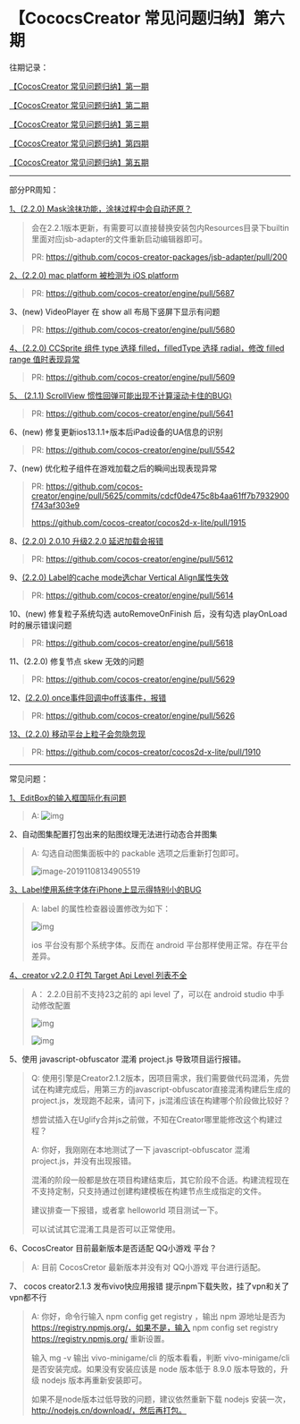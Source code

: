 # 【CococsCreator 常见问题归纳】第六期

往期记录：

[【CocosCreator 常见问题归纳】第一期](https://forum.cocos.com/t/cocoscreator/74555)

[【CocosCreator 常见问题归纳】第二期](https://forum.cocos.com/t/cocoscreator/77714)

[【CocosCreator 常见问题归纳】第三期](https://forum.cocos.com/t/cocos-creator/80350)

[【CocosCreator 常见问题归纳】第四期](https://forum.cocos.com/t/cocos-creator/81800)

[【CocosCreator 常见问题归纳】第五期]( https://forum.cocos.org/t/cococscreator/85032 )

---

部分PR周知：

[1、(2.2.0) Mask涂抹功能，涂抹过程中会自动还原？](https://forum.cocos.org/t/v2-20-mask/85523)

>  会在2.2.1版本更新，有需要可以直接替换安装包内Resources目录下builtin里面对应jsb-adapter的文件重新启动编辑器即可。 
>
> PR: https://github.com/cocos-creator-packages/jsb-adapter/pull/200

[2、(2.2.0) mac platform 被检测为 iOS platform](https://forum.cocos.org/t/cocos-creator-v2-2-1/85555/127?u=337031709)

> PR:  https://github.com/cocos-creator/engine/pull/5687 

3、(new) VideoPlayer 在 show all 布局下竖屏下显示有问题

> PR:  https://github.com/cocos-creator/engine/pull/5680 

[4、(2.2.0) CCSprite 组件 type 选择 filled，filledType 选择 radial，修改 filled range 值时表现异常]( https://forum.cocos.org/t/2-2-progressbar-bug/84885 )

> PR:  https://github.com/cocos-creator/engine/pull/5609 

[5、 (2.1.1) ScrollView 惯性回弹可能出现不计算滚动卡住的BUG)](https://forum.cocos.com/t/pageview-demo-bug/79414/6)

> PR:  https://github.com/cocos-creator/engine/pull/5641

6、(new)  修复更新ios13.1.1+版本后iPad设备的UA信息的识别

> PR:  https://github.com/cocos-creator/engine/pull/5542 

7、(new) 优化粒子组件在游戏加载之后的瞬间出现表现异常

> PR:  https://github.com/cocos-creator/engine/pull/5625/commits/cdcf0de475c8b4aa61ff7b7932900f743af303e9 
>
>  https://github.com/cocos-creator/cocos2d-x-lite/pull/1915 

8、[(2.2.0) 2.0.10 升级2.2.0 延迟加载会报错]( https://forum.cocos.org/t/2-0-10-2-2-0/85416 )

> PR: https://github.com/cocos-creator/engine/pull/5612

9、[(2.2.0) Label的cache mode选char Vertical Align属性失效](https://forum.cocos.org/t/2-2-0-label-cache-mode-char-vertical-align/85052)

> PR:  https://github.com/cocos-creator/engine/pull/5614

10、(new)  修复粒子系统勾选 autoRemoveOnFinish 后，没有勾选 playOnLoad 时的展示错误问题 

> PR:  https://github.com/cocos-creator/engine/pull/5618

11、(2.2.0)  修复节点 skew 无效的问题 

> PR:   https://github.com/cocos-creator/engine/pull/5629 

12、[(2.2.0) once事件回调中off该事件，报错](https://forum.cocos.org/t/bug-2-2-0-once-off/85030)

> PR:  https://github.com/cocos-creator/engine/pull/5626 

[13、(2.2.0) 移动平台上粒子会忽隐忽现](https://forum.cocos.org/t/topic/84899)

> PR: https://github.com/cocos-creator/cocos2d-x-lite/pull/1910

---

常见问题：

[1、EditBox的输入框国际化有问题](https://forum.cocos.org/t/editbox/85703)

> A:  ![img](https://forum.cocos.org/uploads/default/original/3X/c/8/c8d551ccd630f00708299722b9e0c405b3a1f96f.png)  
>

2、自动图集配置打包出来的贴图纹理无法进行动态合并图集

> A: 勾选自动图集面板中的 packable 选项之后重新打包即可。
>
> ![image-20191108134905519](C:\Users\Administrator\AppData\Roaming\Typora\typora-user-images\image-20191108134905519.png)

[3、Label使用系统字体在iPhone上显示得特别小的BUG](https://forum.cocos.org/t/label-iphone-bug/85418)

> A:  label 的属性检查器设置修改为如下：
>
> ![img](https://forum.cocos.org/uploads/default/original/3X/9/a/9a4c6d55d4e28f0b53dd133176fbc4a1056e38e5.png) 
>
>  ios 平台没有那个系统字体。反而在 android 平台那样使用正常。存在平台差异。 

[4、creator v2.2.0 打包 Target Api Level 列表不全](https://forum.cocos.org/t/creator-v2-2-0-target-api-level/85082)

> A：  2.2.0目前不支持23之前的 api level 了，可以在 android studio 中手动修改配置
>
>  ![img](https://forum.cocos.org/uploads/default/original/3X/9/c/9c352ddfb1fa93f2bc28f406661d7606ff410e40.png) 
>
> ![img](https://forum.cocos.org/uploads/default/original/3X/1/a/1aa80182534227c2046eb039bd3a20bd601c8bab.png) 

5、使用 javascript-obfuscator 混淆 project.js 导致项目运行报错。

> Q: 使用引擎是Creator2.1.2版本，因项目需求，我们需要做代码混淆，先尝试在构建完成后，用第三方的javascript-obfuscator直接混淆构建后生成的project.js，发现跑不起来，请问下，js混淆应该在构建哪个阶段做比较好？
>
> 想尝试插入在Uglify合并js之前做，不知在Creator哪里能修改这个构建过程？
>
> A:  你好，我刚刚在本地测试了一下 javascript-obfuscator 混淆 project.js，并没有出现报错。
>
> 混淆的阶段一般都是放在项目构建结束后，其它阶段不合适。构建流程现在不支持定制，只支持通过创建构建模板在构建节点生成指定的文件。
>
> 建议排查一下报错，或者拿 helloworld 项目测试一下。
>
> 可以试试其它混淆工具是否可以正常使用。

6、CocosCreator 目前最新版本是否适配 QQ小游戏 平台？

> A: 目前 CocosCretor 最新版本并没有对 QQ小游戏 平台进行适配。

7、 cocos creator2.1.3 发布vivo快应用报错 提示npm下载失败，挂了vpn和关了vpn都不行 

> A: 你好，命令行输入 npm config get registry ，输出 npm 源地址是否为 https://registry.npmjs.org/，如果不是，输入 npm config set registry https://registry.npmjs.org/ 重新设置。
>
> 输入 mg -v 输出 vivo-minigame/cli 的版本看看，判断 vivo-minigame/cli 是否安装完成。如果没有安装应该是 node 版本低于 8.9.0 版本导致的，升级 nodejs 版本再重新安装即可。
>
> 如果不是node版本过低导致的问题，建议依然重新下载 nodejs 安装一次，http://nodejs.cn/download/，然后再打包。